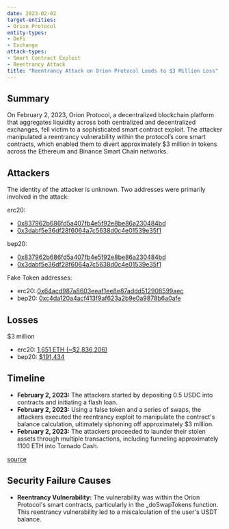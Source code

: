 ```yaml
---
date: 2023-02-02
target-entities: 
- Orion Protocol
entity-types:
- DeFi
- Exchange
attack-types:
- Smart Contract Exploit
- Reentrancy Attack
title: "Reentrancy Attack on Orion Protocol Leads to $3 Million Loss"
---
```


## Summary

On February 2, 2023, Orion Protocol, a decentralized blockchain platform that aggregates liquidity across both centralized and decentralized exchanges, fell victim to a sophisticated smart contract exploit. The attacker manipulated a reentrancy vulnerability within the protocol’s core smart contracts, which enabled them to divert approximately $3 million in tokens across the Ethereum and Binance Smart Chain networks.

## Attackers

The identity of the attacker is unknown. Two addresses were primarily involved in the attack: 

erc20:
- [0x837962b686fd5a407fb4e5f92e8be86a230484bd](https://etherscan.io/address/0x837962b686fd5a407fb4e5f92e8be86a230484bd)
- [0x3dabf5e36df28f6064a7c5638d0c4e01539e35f1](https://etherscan.io/address/0x3dabf5e36df28f6064a7c5638d0c4e01539e35f1)

bep20:
- [0x837962b686fd5a407fb4e5f92e8be86a230484bd](https://bscscan.com/address/0x837962b686fd5a407fb4e5f92e8be86a230484bd)
- [0x3dabf5e36df28f6064a7c5638d0c4e01539e35f1](https://bscscan.com/address/0x3dabf5e36df28f6064a7c5638d0c4e01539e35f1)

Fake Token addresses:
- erc20: [0x64acd987a8603eeaf1ee8e87addd512908599aec](https://etherscan.io/token/0x64acd987a8603eeaf1ee8e87addd512908599aec)
- bep20: [0xc4da120a4acf413f9af623a2b9e0a9878b6a0afe](https://bscscan.com/token/0xc4da120a4acf413f9af623a2b9e0a9878b6a0afe)

## Losses

$3 million

  - erc20: [1,651 ETH (~$2,836,206)](https://etherscan.io/tx/0xa6f63fcb6bec8818864d96a5b1bb19e8bd85ee37b2cc916412e720988440b2aa)
  - bep20: [$191,434](https://bscscan.com/tx/0xfb153c572e304093023b4f9694ef39135b6ed5b2515453173e81ec02df2e2104)

## Timeline

- **February 2, 2023:** The attackers started by depositing 0.5 USDC into contracts and initiating a flash loan.
- **February 2, 2023:** Using a false token and a series of swaps, the attackers executed the reentrancy exploit to manipulate the contract's balance calculation, ultimately siphoning off approximately $3 million.
- **February 2, 2023:** The attackers proceeded to launder their stolen assets through multiple transactions, including funneling approximately 1100 ETH into Tornado Cash.

[source](https://neptunemutual.com/blog/taking-a-closer-look-at-orion-protocol-hack/)

## Security Failure Causes

- **Reentrancy Vulnerability:** The vulnerability was within the Orion Protocol's smart contracts, particularly in the _doSwapTokens function. This reentrancy vulnerability led to a miscalculation of the user's USDT balance.
